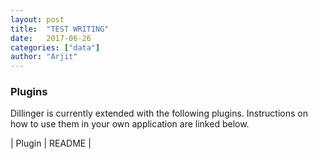 ```yaml
---
layout: post
title:  "TEST WRITING"
date:   2017-06-26
categories: ["data"]
author: "Arjit"
---
```



### Plugins

Dillinger is currently extended with the following plugins. Instructions on how to use them in your own application are linked below.

| Plugin | README |
